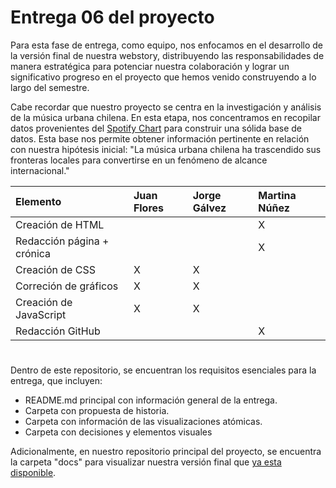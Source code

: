 # Entrega 06 del proyecto

Para esta fase de entrega, como equipo, nos enfocamos en el desarrollo de la versión final de nuestra webstory, distribuyendo las responsabilidades de manera estratégica para potenciar nuestra colaboración y lograr un significativo progreso en el proyecto que hemos venido construyendo a lo largo del semestre. 

Cabe recordar que nuestro proyecto se centra en la investigación y análisis de la música urbana chilena. En esta etapa, nos concentramos en recopilar datos provenientes del [Spotify Chart](https://charts.spotify.com/charts/view/regional-global-weekly/2020-02-06) para construir una sólida base de datos. Esta base nos permite obtener información pertinente en relación con nuestra hipótesis inicial: "La música urbana chilena ha trascendido sus fronteras locales para convertirse en un fenómeno de alcance internacional."

| Elemento | Juan Flores | Jorge Gálvez | Martina Núñez |
|:---------|:------------|:-------------|:--------------|
| Creación de HTML|              |              |        X     |
| Redacción página + crónica|            |              |      X        |
| Creación de CSS|       X       |        X      |              |
| Correción de gráficos| X | X | |
| Creación de JavaScript | X | X | |
| Redacción GitHub| | | X |

#

Dentro de este repositorio, se encuentran los requisitos esenciales para la entrega, que incluyen:

* README.md principal con información general de la entrega.
* Carpeta con propuesta de historia.
* Carpeta con información de las visualizaciones atómicas.
* Carpeta con decisiones y elementos visuales

Adicionalmente, en nuestro repositorio principal del proyecto, se encuentra la carpeta "docs" para visualizar nuestra versión final que [ya esta disponible](https://martinanunez.github.io/Proyecto_Musica_Urbana/). 
